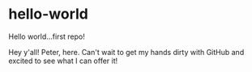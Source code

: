 # hello-world
Hello world...first repo!

Hey y'all!  Peter, here.  Can't wait to get my hands dirty with GitHub and excited to see what I can offer it!
